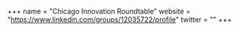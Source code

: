 +++
name = "Chicago Innovation Roundtable"
website = "https://www.linkedin.com/groups/12035722/profile"
twitter = ""
+++